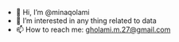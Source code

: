 - 👋 Hi, I’m @minaqolami
- 👀 I’m interested in any thing related to data 
- 📫 How to reach me: gholami.m.27@gmail.com

<!---
minaqolami/minaqolami is a ✨ special ✨ repository because its `README.md` (this file) appears on your GitHub profile.
You can click the Preview link to take a look at your changes.
--->
